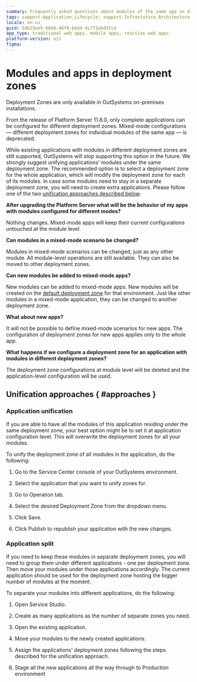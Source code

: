 ```yaml
---
summary: Frequently asked questions about modules of the same app on different deployment zones and the changes introduced in Platform Server 11.8.0.
tags: support-Application_Lifecycle; support-Infrastuture_Architecture
locale: en-us
guid: 5db23ee5-6b68-46f6-b6d4-dc771ebd3fcd
app_type: traditional web apps, mobile apps, reactive web apps
platform-version: o11
figma:
---
```


# Modules and apps in deployment zones

<div class="info" markdown="1">

Deployment Zones are only available in OutSystems on-premises installations.

</div>

From the release of Platform Server 11.8.0, only complete applications can be configured for different deployment zones. Mixed-mode configurations — different deployment zones for individual modules of the same app — is deprecated.

<div class="info" markdown="1">

While existing applications with modules in different deployment zones are still supported, OutSystems will stop supporting this option in the future. We strongly suggest unifying applications’ modules under the same deployment zone. The recommended option is to select a deployment zone for the whole application, which will modify the deployment zone for each of its modules. In case some modules need to stay in a separate deployment zone, you will need to create extra applications. Please follow one of the two [unification approaches described below](#approaches).

</div>

**After upgrading the Platform Server what will be the behavior of my apps with modules configured for different modes?**

Nothing changes. Mixed-mode apps will keep their current configurations untouched at the module level.

**Can modules in a mixed-mode scenario be changed?**

Modules in mixed-mode scenarios can be changed, just as any other module. All module-level operations are still available. They can also be moved to other deployment zones.

**Can new modules be added to mixed-mode apps?**

New modules can be added to mixed-mode apps. New modules will be created on the [default deployment zone](intro.md) for that environment. Just like other modules in a mixed-mode application, they can be changed to another deployment zone.

**What about new apps?**

It will not be possible to define mixed-mode scenarios for new apps. The configuration of deployment zones for new apps applies only to the whole app.

**What happens if we configure a deployment zone for an application with modules in different deployment zones?**

The deployment zone configurations at module level will be deleted and the application-level configuration will be used.

## Unification approaches { #approaches }

### Application unification

If you are able to have all the modules of this application residing under the same deployment zone, your best option might be to set it at application configuration level. This will overwrite the deployment zones for all your modules.

To unify the deployment zone of all modules in the application, do the following:

1. Go to the Service Center console of your OutSystems environment.

1. Select the application that you want to unify zones for.

1. Go to Operation tab.

1. Select the desired Deployment Zone from the dropdown menu.

1. Click Save.

1. Click Publish to republish your application with the new changes.

### Application split

If you need to keep these modules in separate deployment zones, you will need to group them under different applications - one per deployment zone. Then move your modules under those applications accordingly. The current application should be used for the deployment zone hosting the bigger number of modules at the moment.

To separate your modules into different applications, do the following:

1. Open Service Studio.

1. Create as many applications as the number of separate zones you need.

1. Open the existing application.

1. Move your modules to the newly created applications.

1. Assign the applications' deployment zones following the steps described for the unification approach.

1. Stage all the new applications all the way through to Production environment
